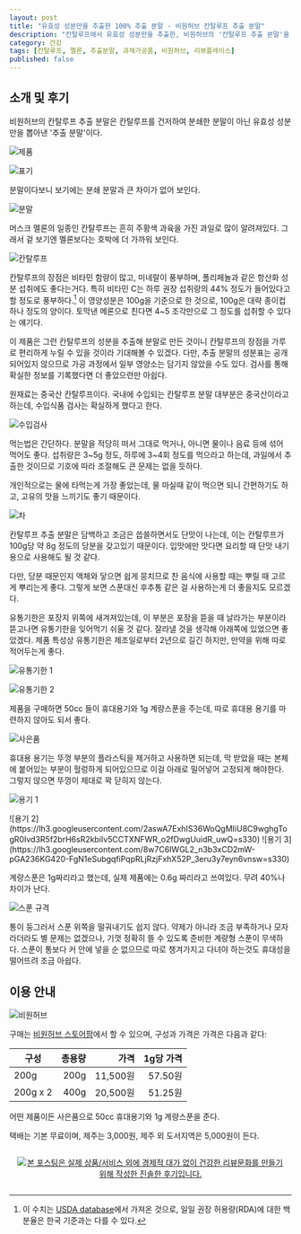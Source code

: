 ```yaml
---
layout: post
title: "유효성 성분만을 추출한 100% 추출 분말 - 비원허브 칸탈루프 추출 분말"
description: "칸탈루프에서 유효성 성분만을 추출한, 비원허브의 '칸탈루프 추출 분말'을 먹어봤다."
category: 건강
tags: [칸탈루프, 멜론, 추출분말, 과채가공품, 비원허브, 리뷰플레이스]
published: false
---
```


## 소개 및 후기

비원허브의 칸탈루프 추출 분말은
칸탈루프를 건저하여 분쇄한 분말이 아닌
유효성 성분만을 뽑아낸 '추출 분말'이다.

![제품](https://lh3.googleusercontent.com/wi4H1tUeS2UkEDFynO-sukdDHxF2aFRdpy518GWaPqSx9IpxdtalSW4Hpw7WP6uWsWhfU0fDx6A8NA=s560)

![표기](https://lh3.googleusercontent.com/el9evBNDTyoKxXyJQO2cUovD5gX4jgiP2lMDBTTui8j4-M-6DiqEMM6trUvVCHU4RGJ38E-Z06_nog=s560)

분말이다보니 보기에는 분쇄 분말과 큰 차이가 없어 보인다.

![분말](https://lh3.googleusercontent.com/zacoPyDrzzguEGYyCy4Rq2kvnWDceruXcCg3krFWYmaf9icuDYDdAJCwWJk5BEiEBBrlJ0lstA03qg=s560)

머스크 멜론의 일종인 칸탈루프는
흔히 주황색 과육을 가진 과일로 많이 알려져있다.
그래서 겉 보기엔 멜론보다는 호박에 더 가까워 보인다.

![칸탈루프](https://lh3.googleusercontent.com/-KnUPTE6StI4/WiasvhgSYsI/AAAAAAAAbtU/h0ug8uwecpwbKeYXUKyRNTKZIIMdJEJHQCE0YBhgL/s560/cantaloupes.jpg)

칸탈루프의 장점은
비타민 함량이 많고, 미네랄이 풍부하며,
폴리페놀과 같은 항산화 성분 섭취에도 좋다는거다.
특히 비타민 C는 하루 권장 섭취량의 44% 정도가 들어있다고 할 정도로 풍부하다.[^1]
이 영양성분은 100g을 기준으로 한 것으로, 100g은 대략 종이컵 하나 정도의 양이다.
토막낸 메론으로 친다면 4~5 조각만으로 그 정도를 섭취할 수 있다는 얘기다.

[^1]: 이 수치는 [USDA database](https://ndb.nal.usda.gov/ndb/foods/show/2274)에서 가져온 것으로, 일일 권장 허용량(RDA)에 대한 백분율은 한국 기준과는 다를 수 있다.

이 제품은 그런 칸탈루프의 성분을 추출해 분말로 만든 것이니
칸탈루프의 장점을 가루로 편리하게 누릴 수 있을 것이라 기대해볼 수 있겠다.
다만, 추출 분말의 성분표는 공개되어있지 않으므로
가공 과정에서 일부 영양소는 담기지 않았을 수도 있다.
검사를 통해 확실한 정보를 기록했다면 더 좋았으련만 아쉽다.

원재료는 중국산 칸탈루프이다.
국내에 수입되는 칸탈루프 분말 대부분은 중국산이라고 하는데,
수입식품 검사는 확실하게 했다고 한다.

![수입검사](https://lh3.googleusercontent.com/-mpcVc45yj88/WiauSpeV2ZI/AAAAAAAAbts/Y6baHZimfDMQM0l03IfnfhBDrsBvADOfwCE0YBhgL/s560/beoneherb-cantaloupe-extract-powder-test.jpg)

먹는법은 간단하다.
분말을 적당히 떠서 그대로 먹거나,
아니면 물이나 음료 등에 섞어 먹어도 좋다.
섭취량은 3~5g 정도, 하루에 3~4회 정도를 먹으라고 하는데,
과일에서 추출한 것이므로 기호에 따라 조절해도 큰 문제는 없을 듯하다.

개인적으로는 물에 타먹는게 가장 좋았는데,
물 마실때 같이 먹으면 되니 간편하기도 하고,
고유의 맛을 느끼기도 좋기 때문이다.

![차](https://lh3.googleusercontent.com/pYJJC2R41xVphpHMGgVQrgXT1Yn_qFvGRdsk0I2vLKP5e34bxmTfUO8WB_U5abxfgj6XZFZuRGaEhQ=s560)

칸탈루프 추출 분말은 담백하고 조금은 씁쓸하면서도 단맛이 나는데,
이는 칸탈루프가 100g당 약 8g 정도의 당분을 갖고있기 때문이다.
입맛에만 맛다면 요리할 때 단맛 내기 용으로 사용해도 될 것 같다.

다만, 당분 때문인지 액체와 닿으면 쉽게 뭉치므로
찬 음식에 사용할 때는 뿌릴 때 고르게 뿌리는게 좋다.
그렇게 보면 스푼대신 후추통 같은 걸 사용하는게 더 좋을지도 모르겠다.

유통기한은 포장지 위쪽에 새겨져있는데,
이 부분은 포장을 뜯을 때 날라가는 부분이라 뜯고나면 유통기한을 잊어먹기 쉬울 것 같다.
잘라낼 것을 생각해 아래쪽에 있었으면 좋았겠다.
제품 특성상 유통기한은 제조일로부터 2년으로 길긴 하지만,
만약을 위해 따로 적어두는게 좋다.

![유통기한 1](https://lh3.googleusercontent.com/3n3eVjR58z3XZYCe31njxBjcExK7qyyVtEqqaxMBNhU2sHzFjr8f4qIzmL9eb1p0c9pRp9f7I0Fldw=s560)

![유통기한 2](https://lh3.googleusercontent.com/6lAbMs18wbkTx-l5Wrc3K0Y_UlyAL5uQXaWwkZDrCPrOJgS4BXBLD-_s36YIlAp_99FJSX2zZgO94w=s560)

제품을 구매하면 50cc 들이 휴대용기와 1g 계량스푼을 주는데,
따로 휴대용 용기를 마련하지 않아도 되서 좋다.

![사은품](https://lh3.googleusercontent.com/m8_67MYTGihQQjrbOce0JKUQH-FHe0z1WDfPke0S4Ss7f_3OjiNA6YBEAsWLcEd0_5PO267aIvCRPQ=s560)

휴대용 용기는 뚜껑 부분의 플라스틱을 제거하고 사용하면 되는데,
막 받았을 때는 본체에 붙어있는 부분이 헐렁하게 되어있으므로
이걸 아래로 밀어넣어 고정되게 해야한다.
그렇지 않으면 뚜껑이 제대로 꽉 닫히지 않는다.

![용기 1](https://lh3.googleusercontent.com/B_gPVAJnLjuDyLn__3UVLeNcEun28DFg-BXbc0-ffBsaBesNIhW691xOqt8LuCGf7CK9c1peI01U2A=s330)

<p class="center" markdown="1">
![용기 2](https://lh3.googleusercontent.com/2aswA7ExhIS36WoQgMIiU8C9wghgTogR0Ivd3R5f2brH6sR2kbiIv5CCTXNFWR_o2fDwgUuidR_uwQ=s330)
![용기 3](https://lh3.googleusercontent.com/8w7C6IWGL2_n3b3xCD2mW-pGA236KG420-FgN1eSubgqfiPqpRLjRzjFxhX52P_3eru3y7eyn6vnsw=s330)
</p>

계량스푼은 1g짜리라고 했는데,
실제 제품에는 0.6g 짜리라고 쓰여있다.
무려 40%나 차이가 난다.

![스푼 규격](https://lh3.googleusercontent.com/r93N-AzmZ84mRWaA0rsnTZWubw0t6_CSozM-_b9qlvFMoyeARAhsLZy1SU57QIqVFUpfjicM_0IvVQ=s560)

통이 둥그러서 스푼 위쪽을 떨궈내기도 쉽지 않다.
약제가 아니라 조금 부족하거나 모자라더라도 별 문제는 없겠으나,
기껏 정확히 뜰 수 있도록 준비한 계량형 스푼이 무색하다.
스푼이 통보다 커 안에 넣을 순 없으므로 따로 챙겨가지고 다녀야 하는것도
휴대성을 떨어뜨려 조금 아쉽다.



## 이용 안내

![비원허브](https://lh3.googleusercontent.com/j3huYYIQrDmHwW0xJAfu0GMfhxV4OiMPIRHNXF4yEr5EsU7dXSLti_KbtJmm-fgUh1flF1xPqQ-oaQ=s360)

구매는 [비원허브 스토어팜](http://storefarm.naver.com/beoneherb)에서 할 수 있으며,
구성과 가격은 가격은 다음과 같다:

구성     | 총용량 | 가격     | 1g당 가격
---------|-------:|---------:|----------:
200g     |  200g  | 11,500원 | 57.50원
200g x 2 |  400g  | 20,500원 | 51.25원

어떤 제품이든 사은품으로 50cc 휴대용기와 1g 계량스푼을 준다.

택배는 기본 무료이며,
제주는 3,000원, 제주 외 도서지역은 5,000원이 든다.



<div style="text-align: center; padding: 1em;"><a href="http://reviewplace.co.kr/detail.php?number=10811" target="_blank"><img src="http://reviewplace.co.kr/blog_traffic.php?key=MTA4MTF8cmV6bm9h" border="0" alt="본 포스팅은 실제 상품/서비스 외에 경제적 대가 없이 건강한 리뷰문화를 만들기 위해 작성한 진솔한 후기입니다."></a></div>
